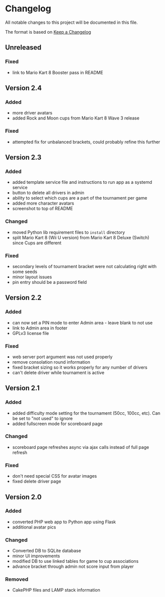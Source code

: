 # Changelog

All notable changes to this project will be documented in this file.

The format is based on [Keep a Changelog](https://keepachangelog.com/en/1.0.0/)

## Unreleased

### Fixed

- link to Mario Kart 8 Booster pass in README

## Version 2.4

### Added

- more driver avatars
- added Rock and Moon cups from Mario Kart 8 Wave 3 release

### Fixed

- attempted fix for unbalanced brackets, could probably refine this further

## Version 2.3

### Added

- added template service file and instructions to run app as a systemd service
- button to delete all drivers in admin
- ability to select which cups are a part of the tournament per game
- added more character avatars
- screenshot to top of README

### Changed

- moved Python lib requirement files to `install` directory
- split Mario Kart 8 (Wii U version) from Mario Kart 8 Deluxe (Switch) since Cups are different

### Fixed

- secondary levels of tournament bracket were not calculating right with some seeds
- minor layout issues
- pin entry should be a password field

## Version 2.2

### Added

- can now set a PIN mode to enter Admin area - leave blank to not use
- link to Admin area in footer
- GPLv3 license file

### Fixed

- web server port argument was not used properly
- remove consolation round information
- fixed bracket sizing so it works properly for any number of drivers
- can't delete driver while tournament is active

## Version 2.1

### Added

- added difficulty mode setting for the tournament (50cc, 100cc, etc). Can be set to "not used" to ignore
- added fullscreen mode for scoreboard page

### Changed

- scoreboard page refreshes async via ajax calls instead of full page refresh

### Fixed

- don't need special CSS for avatar images
- fixed delete driver page

## Version 2.0

### Added

- converted PHP web app to Python app using Flask
- additional avatar pics

### Changed

- Converted DB to SQLite database
- minor UI improvements
- modified DB to use linked tables for game to cup associations
- advance bracket through admin not score input from player

### Removed

- CakePHP files and LAMP stack information
